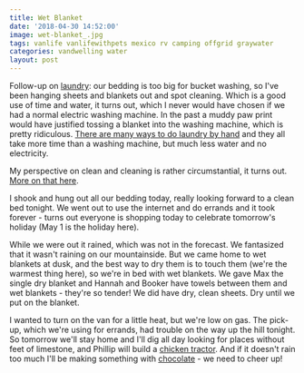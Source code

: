 ```yaml
---
title: Wet Blanket
date: '2018-04-30 14:52:00'
image: wet-blanket_.jpg
tags: vanlife vanlifewithpets mexico rv camping offgrid graywater
categories: vandwelling water
layout: post
---
```


Follow-up on [laundry](https://reverdecer.annalisagross.com/2018/04/28/laundry/): our bedding is too big for bucket washing, so I've been hanging sheets and blankets out and spot cleaning. Which is a good use of time and water, it turns out, which I never would have chosen if we had a normal electric washing machine. In the past a muddy paw print would have justified tossing a blanket into the washing machine, which is pretty ridiculous. [There are many ways to do laundry by hand](http://reverdecer.annalisagross.com/2018/08/11/how-to-do-laundry-by-hand/) and they all take more time than a washing machine, but much less water and no electricity.

My perspective on clean and cleaning is rather circumstantial, it turns out. [More on that here](https://reverdecer.annalisagross.com/2018/07/11/clean/).

I shook and hung out all our bedding today, really looking forward to a clean bed tonight. We went out to use the internet and do errands and it took forever - turns out everyone is shopping today to celebrate tomorrow's holiday (May 1 is the holiday here).
 
While we were out it rained, which was not in the forecast. We fantasized that it wasn't raining on our mountainside. But we came home to wet blankets at dusk, and the best way to dry them is to touch them (we're the warmest thing here), so we're in bed with wet blankets. We gave Max the single dry blanket and Hannah and Booker have towels between them and wet blankets - they're so tender! We did have dry, clean sheets. Dry until we put on the blanket.

I wanted to turn on the van for a little heat, but we're low on gas. The pick-up, which we're using for errands, had trouble on the way up the hill tonight. So tomorrow we'll stay home and I'll dig all day looking for places without feet of limestone, and Phillip will build a [chicken tractor](https://reverdecer.annalisagross.com/2018/05/07/chicken-tractor/). And if it doesn't rain too much I'll be making something with [chocolate](https://reverdecer.annalisagross.com/2018/08/02/how-to-make-chocolate/) - we need to cheer up!
